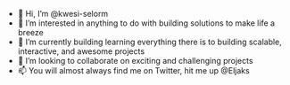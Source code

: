 - 👋 Hi, I’m @kwesi-selorm
- 👀 I’m interested in anything to do with building solutions to make life a breeze
- 🌱 I’m currently building learning everything there is to building scalable, interactive, and awesome projects
- 💞️ I’m looking to collaborate on exciting and challenging projects
- 📫 You will almost always find me on Twitter, hit me up @Eljaks

<!---
kwesi-selorm/kwesi-selorm is a ✨ special ✨ repository because its `README.md` (this file) appears on your GitHub profile.
You can click the Preview link to take a look at your changes.
--->
